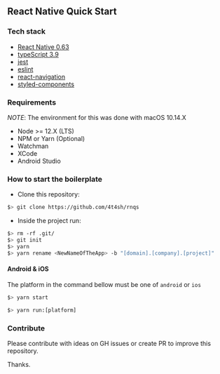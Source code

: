 ## React Native Quick Start

### Tech stack

- [React Native 0.63](https://reactnative.dev/)
- [typeScript 3.9](https://www.typescriptlang.org/)
- [jest](https://jestjs.io/)
- [eslint](https://eslint.org/)
- [react-navigation](https://reactnavigation.org/docs/getting-started)
- [styled-components](https://styled-components.com/)

### Requirements

_NOTE_: The environment for this was done with macOS 10.14.X

- Node >= 12.X (LTS)
- NPM or Yarn (Optional)
- Watchman
- XCode
- Android Studio

### How to start the boilerplate

- Clone this repository:

```bash
$> git clone https://github.com/4t4sh/rnqs
```

- Inside the project run:

```bash
$> rm -rf .git/
$> git init
$> yarn
$> yarn rename <NewNameOfTheApp> -b "[domain].[company].[project]"
```

#### Android & iOS

The platform in the command bellow must be one of `android` or `ios`

```bash
$> yarn start
```

```bash
$> yarn run:[platform]
```

### Contribute

Please contribute with ideas on GH issues or create PR to improve this repository.

Thanks.
